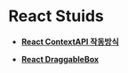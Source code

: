 # React Stuids

- **[React ContextAPI 작동방식](https://github.com/anjunwoo990809/contextapi-usage)**

- **[React DraggableBox](https://github.com/anjunwoo990809/draggablebox-howto)**
